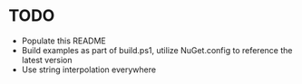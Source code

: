# TODO
* Populate this README
* Build examples as part of build.ps1, utilize NuGet.config to reference the latest version
* Use string interpolation everywhere